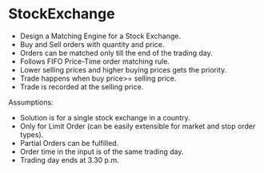 # StockExchange

- Design a Matching Engine for a Stock Exchange.
- Buy and Sell orders with quantity and price.
- Orders can be matched only till the end of the trading day.
- Follows FIFO Price-Time order matching rule.
- Lower selling prices and higher buying prices gets the priority.
- Trade happens when buy price>= selling price.
- Trade is recorded at the selling price.


Assumptions:

- Solution is for a single stock exchange in a country.
- Only for Limit Order (can be easily extensible for market and stop order types).
- Partial Orders can be fulfilled.
- Order time in the input is of the same trading day.
- Trading day ends at 3.30 p.m.
